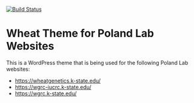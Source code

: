 [![Build Status](https://travis-ci.org/Automattic/_s.svg?branch=master)](https://travis-ci.org/Automattic/_s)

Wheat Theme for Poland Lab Websites
===

This is a WordPress theme that is being used for the following Poland Lab websites:
* https://wheatgenetics.k-state.edu/
* https://wgrc-iucrc.k-state.edu/
* https://wgrc.k-state.edu/
